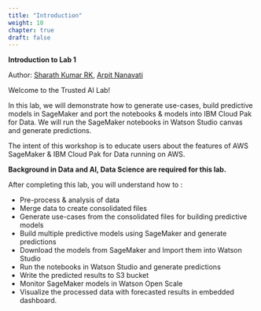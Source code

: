 ```yaml
---
title: "Introduction"
weight: 10
chapter: true
draft: false
---
```


**Introduction to Lab 1**

Author: [Sharath Kumar RK](https://www.linkedin.com/in/sharath-kumar-rk-52aa2562/), [Arpit Nanavati](https://www.linkedin.com/in/arpitn/)

Welcome to the Trusted AI Lab!

In this lab, we will demonstrate how to generate use-cases, build predictive models in SageMaker and port the notebooks & models into IBM Cloud Pak for Data. We will run the SageMaker notebooks in Watson Studio canvas and generate predictions.

The intent of this workshop is to educate users about the features of AWS SageMaker & IBM Cloud Pak for Data running on AWS.

**Background in Data and AI, Data Science are required for this lab.**

After completing this lab, you will understand how to :

* Pre-process & analysis of data
* Merge data to create consolidated files
* Generate use-cases from the consolidated files for building predictive models
* Build multiple predictive models using SageMaker and generate predictions
* Download the models from SageMaker and Import them into Watson Studio
* Run the notebooks in Watson Studio and generate predictions
* Write the predicted results to S3 bucket
* Monitor SageMaker models in Watson Open Scale
* Visualize the processed data with forecasted results in embedded dashboard.
